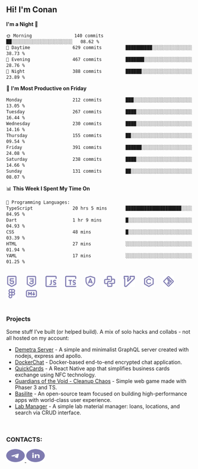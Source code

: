 ## Hi! I'm Conan

<!--START_SECTION:waka-->
**I'm a Night 🦉** 

```text
🌞 Morning                140 commits         ██░░░░░░░░░░░░░░░░░░░░░░░   08.62 % 
🌆 Daytime                629 commits         ██████████░░░░░░░░░░░░░░░   38.73 % 
🌃 Evening                467 commits         ███████░░░░░░░░░░░░░░░░░░   28.76 % 
🌙 Night                  388 commits         ██████░░░░░░░░░░░░░░░░░░░   23.89 % 
```
📅 **I'm Most Productive on Friday** 

```text
Monday                   212 commits         ███░░░░░░░░░░░░░░░░░░░░░░   13.05 % 
Tuesday                  267 commits         ████░░░░░░░░░░░░░░░░░░░░░   16.44 % 
Wednesday                230 commits         ████░░░░░░░░░░░░░░░░░░░░░   14.16 % 
Thursday                 155 commits         ██░░░░░░░░░░░░░░░░░░░░░░░   09.54 % 
Friday                   391 commits         ██████░░░░░░░░░░░░░░░░░░░   24.08 % 
Saturday                 238 commits         ████░░░░░░░░░░░░░░░░░░░░░   14.66 % 
Sunday                   131 commits         ██░░░░░░░░░░░░░░░░░░░░░░░   08.07 % 
```


📊 **This Week I Spent My Time On** 

```text
💬 Programming Languages: 
TypeScript               20 hrs 5 mins       █████████████████████░░░░   84.95 % 
Dart                     1 hr 9 mins         █░░░░░░░░░░░░░░░░░░░░░░░░   04.93 % 
CSS                      48 mins             █░░░░░░░░░░░░░░░░░░░░░░░░   03.39 % 
HTML                     27 mins             ░░░░░░░░░░░░░░░░░░░░░░░░░   01.94 % 
YAML                     17 mins             ░░░░░░░░░░░░░░░░░░░░░░░░░   01.25 % 
```


<!--END_SECTION:waka-->

<br>

<div align="left">
  <img src="icons/skills/html.svg" width="30" alt="html5"/>
  <img width="15"/>
  <img src="icons/skills/css.svg" width="30" alt="css"/>
  <img width="15"/>
  <img src="icons/skills/javascript.svg" width="30" alt="javascript"/>
  <img width="15"/>
  <img src="icons/skills/typescript.svg" width="30" alt="typescript"/>
  <img width="15"/>
  <img src="icons/skills/angular.svg" width="30" alt="angular"/>
  <img width="15"/>
  <img src="icons/skills/python.svg" width="30" alt="python"/>
  <img width="15"/>
  <img src="icons/skills/vim.svg" width="30" alt="vim"/>
  <img width="15"/>
  <img src="icons/skills/c.svg" width="30" alt="c"/>
  <img width="15"/>
  <img src="icons/skills/git.svg" width="30" alt="git"/>
  <img width="15"/>
  <img src="icons/skills/figma.svg" width="30" alt="figma"/>
  <img width="15"/>
  <img src="icons/skills/markdown.svg" width="30" alt="markdown"/>
</div>

<br>

### Projects
Some stuff I’ve built (or helped build). A mix of solo hacks and collabs - not all hosted on my account:
- [Demetra Server](https://github.com/demetra-project/server) -  A simple and minimalist GraphQL server created with nodejs, express and apollo.
- [DockerChat](https://github.com/Nick-Maro/DockerChat) - Docker-based end-to-end encrypted chat application.
- [QuickCards](https://github.com/Pako3549/QuickCards) - A React Native app that simplifies business cards exchange using NFC technology.
- [Guardians of the Void - Cleanup Chaos](https://github.com/guardians-of-the-void/cleanup-chaos) - Simple web game made with Phaser 3 and TS.
- [Basilite](https://github.com/basilite) - An open-source team focused on building high-performance apps with world-class user experience.
- [Lab Manager](https://github.com/blvckspider/it-lab-manager) - A simple lab material manager: loans, locations, and search via CRUD interface.

<br>

### CONTACTS:
<div align="left">
  <a href="https://t.me/gkkconan">
    <img src="icons/contacts/telegram.svg" width="50" height="35" alt="telegram"/>
  </a>
  <a href="https://www.linkedin.com/in/gkkconan">
    <img src="icons/contacts/linkedin.svg" width="50" height="35" alt="linkedin"/>
  </a>
</div>